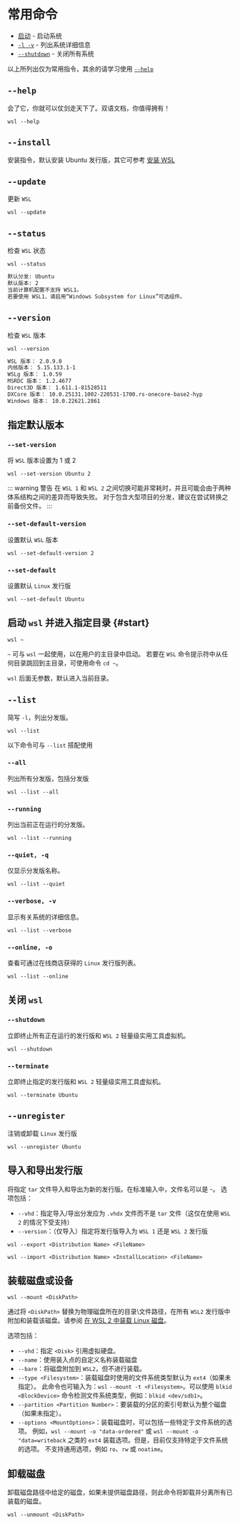 # 常用命令

- [启动](#start) - 启动系统
- [`-l -v`](#verbose-v) - 列出系统详细信息
- [`--shutdown`](#shutdown) - 关闭所有系统

以上所列出仅为常用指令，其余的请学习使用 [`--help`](#help)

## `--help`

会了它，你就可以仗剑走天下了。双语文档，你值得拥有！

```shell
wsl --help
```

## `--install`

安装指令，默认安装 Ubuntu 发行版，其它可参考 [安装 WSL](https://learn.microsoft.com/zh-cn/windows/wsl/install)

## `--update`

更新 `WSL`

```shell
wsl --update
```

## `--status`

检查 `WSL` 状态

```shell
wsl --status
```

```sh
默认分发: Ubuntu
默认版本: 2
当前计算机配置不支持 WSL1。
若要使用 WSL1，请启用“Windows Subsystem for Linux”可选组件。
```

## `--version`

检查 `WSL` 版本

```shell
wsl --version
```

```sh
WSL 版本： 2.0.9.0
内核版本： 5.15.133.1-1
WSLg 版本： 1.0.59
MSRDC 版本： 1.2.4677
Direct3D 版本： 1.611.1-81528511
DXCore 版本： 10.0.25131.1002-220531-1700.rs-onecore-base2-hyp
Windows 版本： 10.0.22621.2861
```

## 指定默认版本

### `--set-version`

将 `WSL` 版本设置为 1 或 2

```shell
wsl --set-version Ubuntu 2
```

::: warning 警告
在 `WSL 1` 和 `WSL 2` 之间切换可能非常耗时，并且可能会由于两种体系结构之间的差异而导致失败。 对于包含大型项目的分发，建议在尝试转换之前备份文件。
:::

### `--set-default-version`

设置默认 `WSL` 版本

```shell
wsl --set-default-version 2
```

### `--set-default`

设置默认 `Linux` 发行版

```shell
wsl --set-default Ubuntu
```

## 启动 `wsl` 并进入指定目录 <Badge type="tip" text="常用" /> {#start}

```shell
wsl ~
```

`~` 可与 `wsl` 一起使用，以在用户的主目录中启动。 若要在 `WSL` 命令提示符中从任何目录跳回到主目录，可使用命令 `cd ~`。

`wsl` 后面无参数，默认进入当前目录。

## `--list`

简写 `-l`，列出分发版。

```shell
wsl --list
```

以下命令可与 `--list` 搭配使用

### `--all`

列出所有分发版，包括分发版

```shell
wsl --list --all
```

### `--running`

列出当前正在运行的分发版。

```shell
wsl --list --running
```

### `--quiet, -q`

仅显示分发版名称。

```shell
wsl --list --quiet
```

### `--verbose, -v` <Badge type="tip" text="常用" />

显示有关系统的详细信息。

```shell
wsl --list --verbose
```

### `--online, -o`

查看可通过在线商店获得的 `Linux` 发行版列表。

```shell
wsl --list --online
```

## 关闭 `wsl`

### `--shutdown` <Badge type="tip" text="常用" />

立即终止所有正在运行的发行版和 `WSL 2` 轻量级实用工具虚拟机。

```shell
wsl --shutdown
```

### `--terminate`

立即终止指定的发行版和 `WSL 2` 轻量级实用工具虚拟机。

```shell
wsl --terminate Ubuntu
```

## `--unregister`

注销或卸载 `Linux` 发行版

```shell
wsl --unregister Ubuntu
```

## 导入和导出发行版

将指定 `tar` 文件导入和导出为新的发行版。在标准输入中，文件名可以是 -。 选项包括：

- `--vhd`：指定导入/导出分发应为 `.vhdx` 文件而不是 `tar` 文件（这仅在使用 `WSL 2` 的情况下受支持）
- `--version`：（仅导入）指定将发行版导入为 `WSL 1` 还是 `WSL 2` 发行版

```shell
wsl --export <Distribution Name> <FileName>
```

```shell
wsl --import <Distribution Name> <InstallLocation> <FileName>
```

## 装载磁盘或设备

```shell
wsl --mount <DiskPath>
```

通过将 `<DiskPath>` 替换为物理磁盘所在的目录\文件路径，在所有 `WSL2` 发行版中附加和装载该磁盘。请参阅 [在 WSL 2 中装载 Linux 磁盘](https://learn.microsoft.com/zh-cn/windows/wsl/wsl2-mount-disk)。

选项包括：

- `--vhd`：指定 `<Disk>` 引用虚拟硬盘。
- `--name`：使用装入点的自定义名称装载磁盘
- `--bare`：将磁盘附加到 `WSL2`，但不进行装载。
- `--type <Filesystem>`：装载磁盘时使用的文件系统类型默认为 `ext4`（如果未指定）。 此命令也可输入为：`wsl` `--mount -t <Filesystem>`。可以使用 `blkid <BlockDevice>` 命令检测文件系统类型，例如：`blkid <dev/sdb1>`。
- `--partition <Partition Number>`：要装载的分区的索引号默认为整个磁盘（如果未指定）。
- `--options <MountOptions>`：装载磁盘时，可以包括一些特定于文件系统的选项。 例如，`wsl --mount -o "data-ordered"` 或 `wsl --mount -o "data=writeback` 之类的 `ext4` 装载选项。但是，目前仅支持特定于文件系统的选项。 不支持通用选项，例如 `ro`、`rw` 或 `noatime`。

## 卸载磁盘

卸载磁盘路径中给定的磁盘，如果未提供磁盘路径，则此命令将卸载并分离所有已装载的磁盘。

```shell
wsl --unmount <DiskPath>
```
